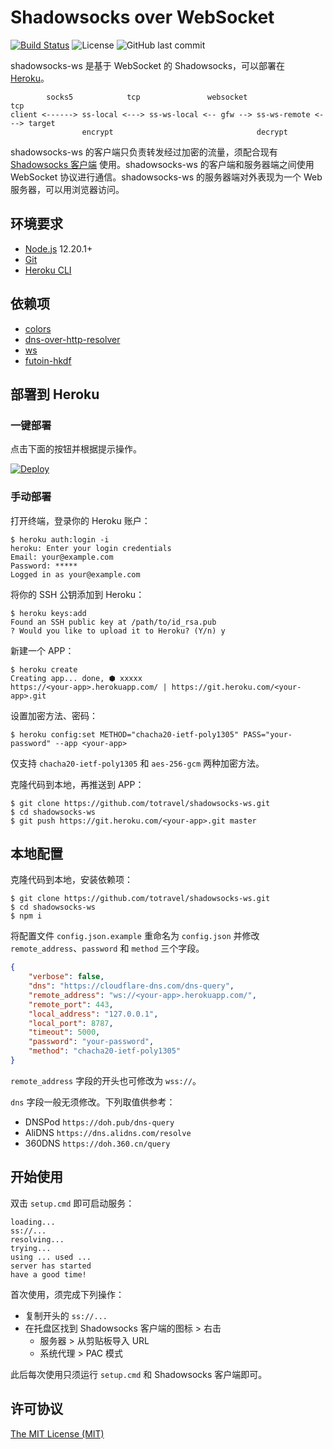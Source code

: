 
# Shadowsocks over WebSocket

[![Build Status](https://travis-ci.org/totravel/shadowsocks-ws.svg?branch=master)](https://travis-ci.org/totravel/shadowsocks-ws)
![License](https://img.shields.io/github/license/totravel/shadowsocks-ws)
![GitHub last commit](https://img.shields.io/github/last-commit/totravel/shadowsocks-ws)

shadowsocks-ws 是基于 WebSocket 的 Shadowsocks，可以部署在 [Heroku](https://www.heroku.com/)。

```
        socks5            tcp               websocket                tcp
client <------> ss-local <---> ss-ws-local <-- gfw --> ss-ws-remote <---> target
                encrypt                                decrypt
```

shadowsocks-ws 的客户端只负责转发经过加密的流量，须配合现有 [Shadowsocks 客户端](https://github.com/shadowsocks/shadowsocks-windows) 使用。shadowsocks-ws 的客户端和服务器端之间使用 WebSocket 协议进行通信。shadowsocks-ws 的服务器端对外表现为一个 Web 服务器，可以用浏览器访问。

## 环境要求

- [Node.js](https://nodejs.org/zh-cn/download/current) 12.20.1+
- [Git](https://gitforwindows.org/)
- [Heroku CLI](https://devcenter.heroku.com/articles/heroku-cli)

## 依赖项

- [colors](https://github.com/Marak/colors.js)
- [dns-over-http-resolver](https://github.com/vasco-santos/dns-over-http-resolver)
- [ws](https://github.com/websockets/ws)
- [futoin-hkdf](https://github.com/futoin/util-js-hkdf)

## 部署到 Heroku

### 一键部署

点击下面的按钮并根据提示操作。

[![Deploy](https://www.herokucdn.com/deploy/button.svg)](https://heroku.com/deploy)

### 手动部署

打开终端，登录你的 Heroku 账户：

```shell
$ heroku auth:login -i
heroku: Enter your login credentials
Email: your@example.com
Password: *****
Logged in as your@example.com
```

将你的 SSH 公钥添加到 Heroku：

```shell
$ heroku keys:add
Found an SSH public key at /path/to/id_rsa.pub
? Would you like to upload it to Heroku? (Y/n) y
```

新建一个 APP：

```shell
$ heroku create
Creating app... done, ⬢ xxxxx
https://<your-app>.herokuapp.com/ | https://git.heroku.com/<your-app>.git
```

设置加密方法、密码：

```shell
$ heroku config:set METHOD="chacha20-ietf-poly1305" PASS="your-password" --app <your-app>
```

仅支持 `chacha20-ietf-poly1305` 和 `aes-256-gcm` 两种加密方法。

克隆代码到本地，再推送到 APP：

```shell
$ git clone https://github.com/totravel/shadowsocks-ws.git
$ cd shadowsocks-ws
$ git push https://git.heroku.com/<your-app>.git master
```

## 本地配置

克隆代码到本地，安装依赖项：

```shell
$ git clone https://github.com/totravel/shadowsocks-ws.git
$ cd shadowsocks-ws
$ npm i
```

将配置文件 `config.json.example` 重命名为 `config.json` 并修改 `remote_address`、`password` 和 `method` 三个字段。

```json
{
    "verbose": false,
    "dns": "https://cloudflare-dns.com/dns-query",
    "remote_address": "ws://<your-app>.herokuapp.com/",
    "remote_port": 443,
    "local_address": "127.0.0.1",
    "local_port": 8787,
    "timeout": 5000,
    "password": "your-password",
    "method": "chacha20-ietf-poly1305"
}
```

`remote_address` 字段的开头也可修改为 `wss://`。

`dns` 字段一般无须修改。下列取值供参考：

- DNSPod `https://doh.pub/dns-query`
- AliDNS `https://dns.alidns.com/resolve`
- 360DNS `https://doh.360.cn/query`

## 开始使用

双击 `setup.cmd` 即可启动服务：

```shell
loading...
ss://...
resolving...
trying...
using ... used ...
server has started
have a good time!
```

首次使用，须完成下列操作：

- 复制开头的 `ss://...`
- 在托盘区找到 Shadowsocks 客户端的图标 > 右击
    - 服务器 > 从剪贴板导入 URL
    - 系统代理 > PAC 模式

此后每次使用只须运行 `setup.cmd` 和 Shadowsocks 客户端即可。

## 许可协议

[The MIT License (MIT)](http://opensource.org/licenses/MIT)
